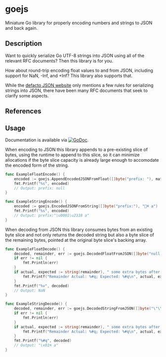 # goejs

Miniature Go library for properly encoding numbers and strings to JSON
and back again.

## Description

Want to quickly serialize Go UTF-8 strings into JSON using all of the
relevant RFC documents? Then this library is for you.

How about round-trip encoding float values to and from JSON, including
support for NaN, -Inf, and +Inf? This library also supports that.

While the [defacto JSON website](http://json.org) only mentions a few
rules for serializing strings into JSON, there have been many RFC
documents that seek to clarify some aspects.

## References

## Usage

Documentation is available via
[![GoDoc](https://godoc.org/github.com/karrick/goejs?status.svg)](https://godoc.org/github.com/karrick/goejs).

When encoding to JSON this library appends to a pre-existing slice of
bytes, using the runtime to append to this slice, so it can minimize
allocations if the byte slice capacity is already large enough to
accomodate the encoded form of the string.

```Go
func ExampleFloatEncode() {
	encoded := goejs.AppendEncodedJSONFromFloat([]byte("prefix: "), math.NaN())
	fmt.Printf("%s", encoded)
	// Output: prefix: null
}

func ExampleStringEncode() {
    encoded := goejs.EncodedJSONFromString([]byte("prefix:"), "⌘ a")
    fmt.Printf("%s", encoded)
    // Output: prefix:"\u0001\u2318 a"
}
```

When decoding from JSON this library consumes bytes from an existing
byte slice and not only returns the decoded string but also a byte
slice of the remaining bytes, pointed at the original byte slice's
backing array.

```Go
func ExampleFloatDecode() {
	decoded, remainder, err := goejs.DecodedFloatFromJSON([]byte("null some extra bytes after final quote"))
	if err != nil {
		fmt.Println(err)
	}
	if actual, expected := string(remainder), " some extra bytes after final quote"; actual != expected {
		fmt.Printf("Remainder Actual: %#q; Expected: %#q\n", actual, expected)
	}
	fmt.Printf("%v", decoded)
	// Output: NaN
}

func ExampleStringDecode() {
    decoded, remainder, err := goejs.DecodedStringFromJSON([]byte("\"\\u0001\\u2318 a\" some extra bytes after final quote"))
    if err != nil {
        fmt.Println(err)
    }
    if actual, expected := string(remainder), " some extra bytes after final quote"; actual != expected {
        fmt.Printf("Remainder Actual: %#q; Expected: %#q\n", actual, expected)
    }
    fmt.Printf("%#q", decoded)
    // Output: "\x01⌘ a"
}
```
